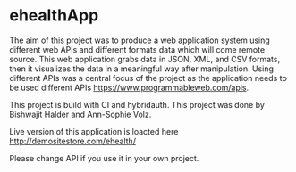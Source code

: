 # ehealthApp

The aim of this project was to produce a web application system using different web APIs and  different formats data which will come remote source. This web application grabs data in JSON, XML, and CSV formats, then it visualizes the data in a meaningful way after manipulation. Using different APIs was a central focus of the project as the application needs to be used different APIs https://www.programmableweb.com/apis. 

This project is build with CI and hybridauth. This project was done by Bishwajit Halder and Ann-Sophie Volz.

Live version of this application is loacted here http://demositestore.com/ehealth/

Please change API if you use it in your own project.
